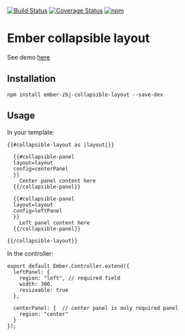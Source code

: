 [![Build Status](https://travis-ci.org/des75/ember-zbj-collapsible-layout.svg?branch=master)](https://travis-ci.org/des75/ember-zbj-collapsible-layout)
[![Coverage Status](https://coveralls.io/repos/github/des75/ember-zbj-collapsible-layout/badge.svg?branch=master)](https://coveralls.io/github/des75/ember-zbj-collapsible-layout?branch=master)
[![npm](https://img.shields.io/npm/v/npm.svg?maxAge=2592000?style=plastic)](https://www.npmjs.com/package/ember-zbj-collapsible-layout)

# Ember collapsible layout

See demo [here](https://des75.github.io/ember-zbj-collapsible-layout-demo/)

## Installation

```
npm install ember-zbj-collapsible-layout --save-dev
```

## Usage

In your template:

```
{{#collapsible-layout as |layout|}}

  {{#collapsible-panel
  layout=layout
  config=centerPanel
  }}
    Center panel content here
  {{/collapsible-panel}}

  {{#collapsible-panel
  layout=layout
  config=leftPanel
  }}
    Left panel content here
  {{/collapsible-panel}}

{{/collapsible-layout}}
```

In the controller:

```
export default Ember.Controller.extend({
  leftPanel: {
    region: "left", // required field
    width: 300,     
    resizeable: true
  },  

  centerPanel: {  // center panel is only required panel
    region: "center"
  }
});
```


